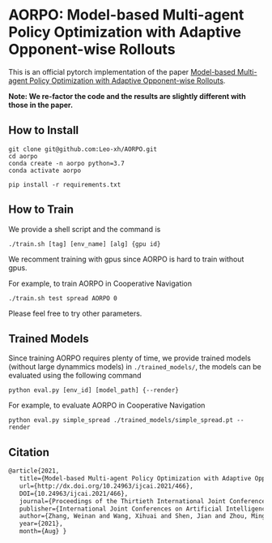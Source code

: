 # AORPO: Model-based Multi-agent Policy Optimization with Adaptive Opponent-wise Rollouts

This is an official pytorch implementation of the paper [Model-based Multi-agent Policy Optimization with Adaptive Opponent-wise Rollouts](https://arxiv.org/abs/2105.03363).

**Note: We re-factor the code and the results are slightly different with those in the paper.**

## How to Install

```shell
git clone git@github.com:Leo-xh/AORPO.git
cd aorpo
conda create -n aorpo python=3.7
conda activate aorpo

pip install -r requirements.txt
```

## How to Train

We provide a shell script and the command is

```shell
./train.sh [tag] [env_name] [alg] {gpu id}
```

We recomment training with gpus since AORPO is hard to train without gpus.

For example, to train AORPO in Cooperative Navigation

```shell
./train.sh test spread AORPO 0
```

Please feel free to try other parameters.

## Trained Models

Since training AORPO requires plenty of time, we provide trained models (without large dynammics models) in `./trained_models/`, the models can be evaluated using the following command

```shell
python eval.py [env_id] [model_path] {--render}
```

For example, to evaluate AORPO in Cooperative Navigation

```shell
python eval.py simple_spread ./trained_models/simple_spread.pt --render
```

## Citation

```tex
@article{2021,
   title={Model-based Multi-agent Policy Optimization with Adaptive Opponent-wise Rollouts},
   url={http://dx.doi.org/10.24963/ijcai.2021/466},
   DOI={10.24963/ijcai.2021/466},
   journal={Proceedings of the Thirtieth International Joint Conference on Artificial Intelligence},
   publisher={International Joint Conferences on Artificial Intelligence Organization},
   author={Zhang, Weinan and Wang, Xihuai and Shen, Jian and Zhou, Ming},
   year={2021},
   month={Aug} }
```
